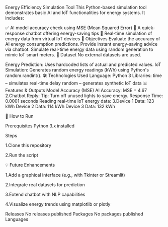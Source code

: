 Energy Efficiency Simulation Tool
This Python-based simulation tool demonstrates basic AI and IoT functionalities for energy systems. It includes:

✅ AI model accuracy check using MSE (Mean Squared Error)
💬 A quick-response chatbot offering energy-saving tips
📡 Real-time simulation of energy data from virtual IoT devices
📌 Objectives
Evaluate the accuracy of AI energy consumption predictions.
Provide instant energy-saving advice via chatbot.
Simulate real-time energy data using random generation to mimic IoT smart meters.
📂 Dataset
No external datasets are used.

Energy Prediction: Uses hardcoded lists of actual and predicted values.
IoT Simulation: Generates random energy readings (kWh) using Python's random.randint().
🛠 Technologies Used
Language: Python 3
Libraries:
time – simulates real-time delay
random – generates synthetic IoT data
📊 Features & Outputs
Model Accuracy (MSE)
AI Accuracy: MSE = 4.67
2.Chatbot Reply: Tip: Turn off unused lights to save energy. Response Time: 0.0001 seconds Reading real-time IoT energy data: 3.Device 1 Data: 123 kWh Device 2 Data: 114 kWh Device 3 Data: 132 kWh

🚀 How to Run

Prerequisites Python 3.x installed

Steps

1.Clone this repository

2.Run the script

💡 Future Enhancements

1.Add a graphical interface (e.g., with Tkinter or Streamlit)

2.Integrate real datasets for prediction

3.Extend chatbot with NLP capabilities

4.Visualize energy trends using matplotlib or plotly

Releases
No releases published
Packages
No packages published
Languages
